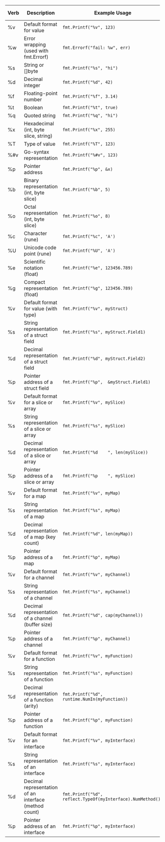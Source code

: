 | Verb | Description                                   | Example Usage                | Output Example                |
|------|-----------------------------------------------|------------------------------|-------------------------------|
| %v   | Default format for value                      | `fmt.Printf("%v", 123)`      | `123`                         |
| %w   | Error wrapping (used with fmt.Errorf)         | `fmt.Errorf("fail: %w", err)`| Wraps error for unwrapping    |
| %s   | String or []byte                              | `fmt.Printf("%s", "hi")`     | `hi`                          |
| %d   | Decimal integer                               | `fmt.Printf("%d", 42)`       | `42`                          |
| %f   | Floating-point number                         | `fmt.Printf("%f", 3.14)`     | `3.140000`                    |
| %t   | Boolean                                       | `fmt.Printf("%t", true)`     | `true`                        |
| %q   | Quoted string                                 | `fmt.Printf("%q", "hi")`     | `"hi"`                        |
| %x   | Hexadecimal (int, byte slice, string)         | `fmt.Printf("%x", 255)`      | `ff`                          |
| %T   | Type of value                                 | `fmt.Printf("%T", 123)`      | `int`                         |
| %#v  | Go-syntax representation                      | `fmt.Printf("%#v", 123)`     | `123`                         |
| %p   | Pointer address                               | `fmt.Printf("%p", &x)`       | `0xc000012080`                |
| %b   | Binary representation (int, byte slice)       | `fmt.Printf("%b", 5)`        | `101`                         |
| %o   | Octal representation (int, byte slice)        | `fmt.Printf("%o", 8)`        | `10`                          |
| %c   | Character (rune)                              | `fmt.Printf("%c", 'A')`      | `A`                           |
| %U   | Unicode code point (rune)                     | `fmt.Printf("%U", 'A')`     | `U+0041 'A'`                  |
| %e   | Scientific notation (float)                   | `fmt.Printf("%e", 123456.789)` | `1.234568e+05`               |
| %g   | Compact representation (float)                | `fmt.Printf("%g", 123456.789)` | `123456.789`                  |
| %v   | Default format for value (with type)          | `fmt.Printf("%v", myStruct)` | `{{Field1:Value1 Field2:Value2}}` |
| %s   | String representation of a struct field       | `fmt.Printf("%s", myStruct.Field1)` | `Value1`                     |
| %d   | Decimal representation of a struct field      | `fmt.Printf("%d", myStruct.Field2)` | `42`                          |
| %p   | Pointer address of a struct field             | `fmt.Printf("%p",  &myStruct.Field1)` | `0xc000012080`                |
| %v   | Default format for a slice or array           | `fmt.Printf("%v", mySlice)` | `[1 2 3]`                     |
| %s   | String representation of a slice or array     | `fmt.Printf("%s", mySlice)` | `"[1 2 3]"`                   |
| %d   | Decimal representation of a slice or array    | `fmt.Printf("%d    ", len(mySlice))` | `3`                           |
| %p   | Pointer address of a slice or array           | `fmt.Printf("%p    ", mySlice)` | `0xc000012080`                |
| %v   | Default format for a map                       | `fmt.Printf("%v", myMap)` | `map[key1:value1 key2:value2]` |
| %s   | String representation of a map                | `fmt.Printf("%s", myMap)` | `"{key1:value1 key2:value2}"` |
| %d   | Decimal representation of a map (key count)   | `fmt.Printf("%d", len(myMap))` | `2`                           |
| %p   | Pointer address of a map                      | `fmt.Printf("%p", myMap)` | `0xc000012080`                |
| %v   | Default format for a channel                   | `fmt.Printf("%v", myChannel)` | `<-chan int`                  |
| %s   | String representation of a channel            | `fmt.Printf("%s", myChannel)` | `"<-chan int"`                |
| %d   | Decimal representation of a channel (buffer size) | `fmt.Printf("%d", cap(myChannel))` | `0`                           |
| %p   | Pointer address of a channel                  | `fmt.Printf("%p", myChannel)` | `0xc000012080`                |
| %v   | Default format for a function                  | `fmt.Printf("%v", myFunction)` | `func() { ... }`              |
| %s   | String representation of a function           | `fmt.Printf("%s", myFunction)` | `"func() { ... }"`            |
| %d   | Decimal representation of a function (arity)  | `fmt.Printf("%d", runtime.NumIn(myFunction))` | `0`                           |
| %p   | Pointer address of a function                 | `fmt.Printf("%p", myFunction)` | `0xc000012080`                |
| %v   | Default format for an interface                | `fmt.Printf("%v", myInterface)` | `interface{}`                |
| %s   | String representation of an interface         | `fmt.Printf("%s", myInterface)` | `"interface{}"`               |
| %d   | Decimal representation of an interface (method count) | `fmt.Printf("%d", reflect.TypeOf(myInterface).NumMethod())` | `0`                           |
| %p   | Pointer address of an interface               | `fmt.Printf("%p", myInterface)` | `0xc000012080`               |